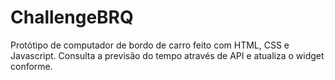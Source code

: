 # ChallengeBRQ

Protótipo de computador de bordo de carro feito com HTML, CSS e Javascript. Consulta a previsão do tempo através de API e atualiza o widget conforme.
